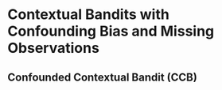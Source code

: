# Contextual Bandits with Confounding Bias and Missing Observations
## Confounded Contextual Bandit (CCB)
